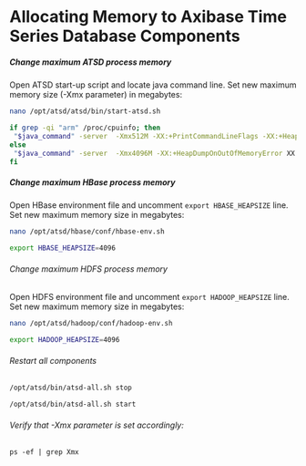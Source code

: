 # Allocating Memory to Axibase Time Series Database Components


##### Change maximum ATSD process memory

Open ATSD start-up script and locate java command line. Set new maximum
memory size (-Xmx parameter) in megabytes:

```sh
nano /opt/atsd/atsd/bin/start-atsd.sh
```

```sh
if grep -qi "arm" /proc/cpuinfo; then
 "$java_command" -server  -Xmx512M -XX:+PrintCommandLineFlags -XX:+HeapDumpOnOutOfMemoryError -XX:HeapDumpPath="$atsd_home"/logs $DParams -$
else
 "$java_command" -server  -Xmx4096M -XX:+HeapDumpOnOutOfMemoryError XX:HeapDumpPath="$atsd_home"/logs $DParams -classpath "$atsd_home"/con$
fi
```

##### Change maximum HBase process memory

Open HBase environment file and uncomment `export HBASE_HEAPSIZE` line.
Set new maximum memory size in megabytes:

```sh
nano /opt/atsd/hbase/conf/hbase-env.sh
```

```sh
export HBASE_HEAPSIZE=4096
```

###### Change maximum HDFS process memory

Open HDFS environment file and uncomment `export HADOOP_HEAPSIZE` line.
Set new maximum memory size in megabytes:

```sh
nano /opt/atsd/hadoop/conf/hadoop-env.sh
```

```sh
export HADOOP_HEAPSIZE=4096
```

###### Restart all components

```sh
/opt/atsd/bin/atsd-all.sh stop
```
```sh
/opt/atsd/bin/atsd-all.sh start
```

###### Verify that -Xmx parameter is set accordingly:


```
ps -ef | grep Xmx
```
